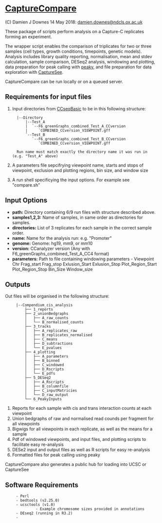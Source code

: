 # [CaptureCompare](https://www.biorxiv.org/content/10.1101/2020.02.17.952572v1)

(C) Damien J Downes 14 May 2018: damien.downes@ndcls.ox.ac.uk

These package of scripts perform analysis on a Capture-C replicates forming an experiment. 

The wrapper script enables the comparison of triplicates for two or three samples (cell types, growth conditions, timepoints, genetic models). Analysis includes library quality reporting, normalisation, mean and stdev calculation, sample comparison, DESeq2 analysis, windowing and plotting, data preparation for peak calling with [peaky](https://github.com/cqgd/pky), and file preparation for data exploration with [CaptureSee](https://capturesee.molbiol.ox.ac.uk/).

CaptureCompare can be run locally or on a queued server.
         
## Requirements for input files
         
1. Input directories from [CCseqBasic](https://github.com/Hughes-Genome-Group/CCseqBasicS) to be in this following structure:

         |--Directory
             |--Test_A
             |  `--F6_greenGraphs_combined_Test_A_CCversion
             |     `COMBINED_CCversion_VIEWPOINT.gff
             `--Test_B
                `--F6_greenGraphs_combined_Test_B_CCversion
                   `COMBINED_CCversion_VIEWPOINT.gff      
  
         Run name must match exactly the directory name it was run in (e.g. "Test_A" above)
  
2. A parameters file sepcifrying viewpoint name, starts and stops of viewpoint, exclusion and plotting regions, bin size, and window size

3.  A run shell specificying the input options. For example see "compare.sh"

## Input Options

- **path:** Directory containing 6/9 run files with structure described above.
- **samples1,2,3:** Name of samples, in same order as directories for samples.
- **directories:** List of 3 replicates for each sample in the correct sample order.
- **name:** Name for the analysis run: e.g. "Promoter"
- **genome:** Genome: hg19, mm9, or mm10
- **version:** CCanalyzer version (Any with F6_greenGraphs_combined_Test_A_CC4 format)
- **parameters:** Path to file containing windowing parameters - Viewpoint    Chr Frag_start  Frag_stop Exlusion_Start Exlusion_Stop Plot_Region_Start Plot_Region_Stop Bin_Size Window_size

## Outputs

Out files will be organised in the following structure:

         |--Compendium_cis_analysis
             ├── 1_reports
             ├── 2_unionBedgraphs
             │   ├── A_raw_counts
             │   └── B_normalised_counts
             ├── 3_tracks
             │   ├── A_replicates_raw
             │   ├── B_replicates_normalised
             │   ├── C_means
             │   ├── D_subtractions
             │   └── E_pvalues
             ├── 4_plotting
             │   ├── A_parameters
             │   ├── B_binned
             │   ├── C_windowed
             │   ├── D_Rscripts
             │   └── E_pdfs
             ├── 5_DESeq2
             │   ├── A_Rscripts
             │   ├── B_columnfile
             │   ├── C_inputMatricies
             │   └── D_raw_output
             └── 6_PeakyInputs

1. Reports for each sample with cis and trans interaction counts at each viewpoint
2. Union bedgraphs of raw and normalised read counds per fragment for all viewpoints 
3. Bigwigs for all viewpoints in each replicate, as well as the means for a sample     
4. Pdf of windowed viewpoints, and input files, and plotting scripts to facilitate easy re-analysis
5. DESe2 input and output files as well as R scripts for easy re-analysis
6. Formatted files for peak calling using peaky
         
 CaptureCompare also generates a public hub for loading into UCSC or CaptureSee

## Software Requirements
         - Perl
         - bedtools (v2.25.0)
         - ucsctools (v1.0)
                  - Example chromosome sizes provided in annotations
         - DEseq2 (running in R3.2)
         - 
         


